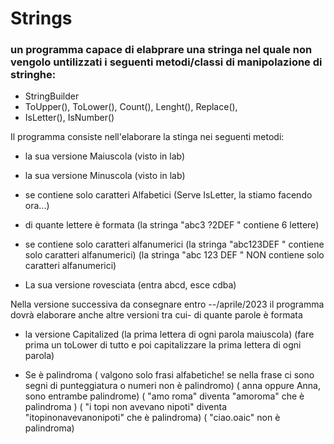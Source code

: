 # Strings
### un programma capace di elabprare una stringa  nel quale non vengolo untilizzati i seguenti metodi/classi di manipolazione di stringhe:

- StringBuilder
- ToUpper(), ToLower(), Count(), Lenght(), Replace(), 
- IsLetter(), IsNumber()

Il programma consiste nell'elaborare la stinga nei  seguenti metodi:

- la sua versione Maiuscola (visto in lab)
 
- la sua versione Minuscola (visto in lab)
 
- se contiene solo caratteri Alfabetici (Serve IsLetter, la stiamo facendo ora...)
 
- di quante lettere è formata (la stringa "abc3 ?2DEF " contiene 6 lettere)
 
- se contiene solo caratteri alfanumerici 
(la stringa "abc123DEF " contiene solo caratteri alfanumerici)
(la stringa "abc 123 DEF " NON contiene solo caratteri alfanumerici)
 
- La sua versione rovesciata (entra abcd, esce cdba)

  
Nella versione successiva da consegnare entro --/aprile/2023 il programma dovrà elaborare anche altre versioni tra cui- di quante parole è formata

- la versione Capitalized (la prima lettera di ogni parola maiuscola) 
(fare prima un toLower di tutto e poi capitalizzare la prima lettera di ogni parola)
  
- Se è palindroma 
( valgono solo frasi alfabetiche! se nella frase ci sono segni di punteggiatura o numeri non è palindromo)
( anna oppure Anna, sono entrambe palindrome)
( "amo roma" diventa "amoroma" che è palindroma )
( "i topi non avevano nipoti" diventa "itopinonavevanonipoti" che è palindroma)
( "ciao.oaic" non è palindroma)
